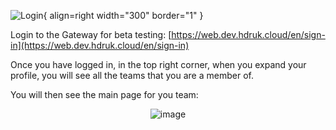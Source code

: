 ![Login](https://github.com/HDRUK/gateway-2-integrations-testing/assets/69473770/80b0804d-ec28-4d34-9c47-8ea7292e2303){ align=right width="300" border="1" }

Login to the Gateway for beta testing: [https://web.dev.hdruk.cloud/en/sign-in](https://web.dev.hdruk.cloud/en/sign-in)

Once you have logged in, in the top right corner, when you expand your profile, you will see all the teams that you are a member of.

You will then see the main page for you team:

<center>
<img alt="image" src="https://github.com/HDRUK/gateway-2-integrations-testing/assets/69473770/c0090073-28c6-48c3-a3b1-c44c5c6bb9a7">
</center>
